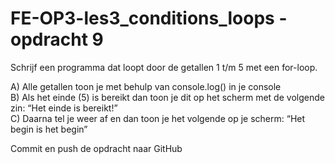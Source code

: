 ﻿# FE-OP3-les3_conditions_loops - opdracht 9

Schrijf een programma dat loopt door de getallen 1 t/m 5 met een for-loop.

A)	Alle getallen toon je met behulp van console.log() in je console <br>
B)	Als het einde (5) is bereikt dan toon je dit op het scherm met de volgende zin:
“Het einde is bereikt!”<br>
C)	Daarna tel je weer af en dan toon je het volgende op je scherm:
“Het begin is het begin”<br>

Commit en push de opdracht naar GitHub

